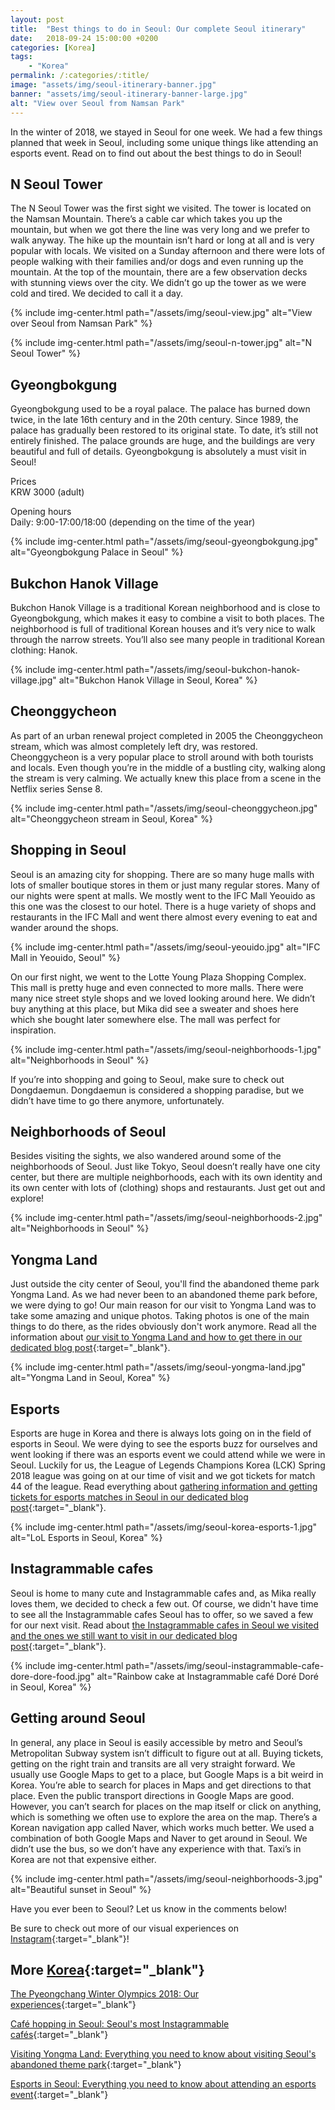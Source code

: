 ```yaml
---
layout: post
title:  "Best things to do in Seoul: Our complete Seoul itinerary"
date:   2018-09-24 15:00:00 +0200
categories: [Korea]
tags:
    - "Korea"
permalink: /:categories/:title/
image: "assets/img/seoul-itinerary-banner.jpg"
banner: "assets/img/seoul-itinerary-banner-large.jpg"
alt: "View over Seoul from Namsan Park"
---
```


In the winter of 2018, we stayed in Seoul for one week. We had a few things planned that week in Seoul, including some unique things like attending an esports event. Read on to find out about the best things to do in Seoul! 

## N Seoul Tower

The N Seoul Tower was the first sight we visited. The tower is located on the Namsan Mountain. There’s a cable car which takes you up the mountain, but when we got there the line was very long and we prefer to walk anyway. The hike up the mountain isn’t hard or long at all and is very popular with locals. We visited on a Sunday afternoon and there were lots of people walking with their families and/or dogs and even running up the mountain. At the top of the mountain, there are a few observation decks with stunning views over the city. We didn’t go up the tower as we were cold and tired. We decided to call it a day. 

{% include img-center.html path="/assets/img/seoul-view.jpg" alt="View over Seoul from Namsan Park" %}

{% include img-center.html path="/assets/img/seoul-n-tower.jpg" alt="N Seoul Tower" %}

## Gyeongbokgung

Gyeongbokgung used to be a royal palace. The palace has burned down twice, in the late 16th century and in the 20th century. Since 1989, the palace has gradually been restored to its original state. To date, it’s still not entirely finished. The palace grounds are huge, and the buildings are very beautiful and full of details. Gyeongbokgung is absolutely a must visit in Seoul!

Prices  
KRW 3000 (adult)  

Opening hours  
Daily: 9:00-17:00/18:00 (depending on the time of the year)

{% include img-center.html path="/assets/img/seoul-gyeongbokgung.jpg" alt="Gyeongbokgung Palace in Seoul" %}

## Bukchon Hanok Village

Bukchon Hanok Village is a traditional Korean neighborhood and is close to Gyeongbokgung, which makes it easy to combine a visit to both places. The neighborhood is full of traditional Korean houses and it’s very nice to walk through the narrow streets. You’ll also see many people in traditional Korean clothing: Hanok. 

{% include img-center.html path="/assets/img/seoul-bukchon-hanok-village.jpg" alt="Bukchon Hanok Village in Seoul, Korea" %}

## Cheonggycheon

As part of an urban renewal project completed in 2005 the Cheonggycheon stream, which was almost completely left dry, was restored. Cheonggycheon is a very popular place to stroll around with both tourists and locals. Even though you’re in the middle of a bustling city, walking along the stream is very calming. We actually knew this place from a scene in the Netflix series Sense 8. 

{% include img-center.html path="/assets/img/seoul-cheonggycheon.jpg" alt="Cheonggycheon stream in Seoul, Korea" %}

## Shopping in Seoul 

Seoul is an amazing city for shopping. There are so many huge malls with lots of smaller boutique stores in them or just many regular stores. Many of our nights were spent at malls. We mostly went to the IFC Mall Yeouido as this one was the closest to our hotel. There is a huge variety of shops and restaurants in the IFC Mall and went there almost every evening to eat and wander around the shops. 

{% include img-center.html path="/assets/img/seoul-yeouido.jpg" alt="IFC Mall in Yeouido, Seoul" %}

On our first night, we went to the Lotte Young Plaza Shopping Complex. This mall is pretty huge and even connected to more malls. There were many nice street style shops and we loved looking around here. We didn’t buy anything at this place, but Mika did see a sweater and shoes here which she bought later somewhere else. The mall was perfect for inspiration. 

{% include img-center.html path="/assets/img/seoul-neighborhoods-1.jpg" alt="Neighborhoods in Seoul" %}

If you’re into shopping and going to Seoul, make sure to check out Dongdaemun. Dongdaemun is considered a shopping paradise, but we didn’t have time to go there anymore, unfortunately. 

## Neighborhoods of Seoul 

Besides visiting the sights, we also wandered around some of the neighborhoods of Seoul. Just like Tokyo, Seoul doesn’t really have one city center, but there are multiple neighborhoods, each with its own identity and its own center with lots of (clothing) shops and restaurants. Just get out and explore! 

{% include img-center.html path="/assets/img/seoul-neighborhoods-2.jpg" alt="Neighborhoods in Seoul" %}

## Yongma Land

Just outside the city center of Seoul, you'll find the abandoned theme park Yongma Land. As we had never been to an abandoned theme park before, we were dying to go! Our main reason for our visit to Yongma Land was to take some amazing and unique photos. Taking photos is one of the main things to do there, as the rides obviously don't work anymore. Read all the information about [our visit to Yongma Land and how to get there in our dedicated blog post][yongma land]{:target="_blank"}. 

{% include img-center.html path="/assets/img/seoul-yongma-land.jpg" alt="Yongma Land in Seoul, Korea" %}

## Esports

Esports are huge in Korea and there is always lots going on in the field of esports in Seoul. We were dying to see the esports buzz for ourselves and went looking if there was an esports event we could attend while we were in Seoul. Luckily for us, the League of Legends Champions Korea (LCK) Spring 2018 league was going on at our time of visit and we got tickets for match 44 of the league. Read everything about [gathering information and getting tickets for esports matches in Seoul in our dedicated blog post][esports seoul]{:target="_blank"}. 

{% include img-center.html path="/assets/img/seoul-korea-esports-1.jpg" alt="LoL Esports in Seoul, Korea" %}

## Instagrammable cafes 

Seoul is home to many cute and Instagrammable cafes and, as Mika really loves them, we decided to check a few out. Of course, we didn't have time to see all the Instagrammable cafes Seoul has to offer, so we saved a few for our next visit. Read about [the Instagrammable cafes in Seoul we visited and the ones we still want to visit in our dedicated blog post][seoul cafes]{:target="_blank"}. 

{% include img-center.html path="/assets/img/seoul-instagrammable-cafe-dore-dore-food.jpg" alt="Rainbow cake at Instagrammable café Doré Doré in Seoul, Korea" %}

## Getting around Seoul 

In general, any place in Seoul is easily accessible by metro and Seoul’s Metropolitan Subway system isn’t difficult to figure out at all. Buying tickets, getting on the right train and transits are all very straight forward. We usually use Google Maps to get to a place, but Google Maps is a bit weird in Korea. You’re able to search for places in Maps and get directions to that place. Even the public transport directions in Google Maps are good. However, you can’t search for places on the map itself or click on anything, which is something we often use to explore the area on the map. There’s a Korean navigation app called Naver, which works much better. We used a combination of both Google Maps and Naver to get around in Seoul. We didn’t use the bus, so we don’t have any experience with that. Taxi’s in Korea are not that expensive either. 

{% include img-center.html path="/assets/img/seoul-neighborhoods-3.jpg" alt="Beautiful sunset in Seoul" %}

Have you ever been to Seoul? Let us know in the comments below!

Be sure to check out more of our visual experiences on [Instagram][instagram]{:target="_blank"}!

## More [Korea][korea]{:target="_blank"}

[The Pyeongchang Winter Olympics 2018: Our experiences][winter olympics]{:target="_blank"}

[Café hopping in Seoul: Seoul's most Instagrammable cafés][seoul cafes]{:target="_blank"}

[Visiting Yongma Land: Everything you need to know about visiting Seoul's abandoned theme park][yongma land]{:target="_blank"}

[Esports in Seoul: Everything you need to know about attending an esports event][esports seoul]{:target="_blank"}

[winter olympics]: https://kipamojo.world/korea/The-Pyeongchang-Winter-Olympics-2018-Our-experiences/
[seoul cafes]: https://kipamojo.world/korea/Cafe-hopping-in-Seoul-Seouls-most-Instagrammable-cafes/
[yongma land]: https://kipamojo.world/korea/Visiting-Yongma-Land-Everything-you-need-to-know-about-visiting-Seouls-abandoned-theme-park/
[esports seoul]: https://kipamojo.world/korea/Esports-in-Seoul-Everything-you-need-to-know-about-attending-an-esports-event/

[korea]: https://kipamojo.world/tags.html#korea 

[instagram]: https://instagram.com/kipamojo 

